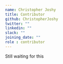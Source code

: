 ```yaml
---
name: Christopher Joshy
title: Contributor
github: ChristopherJoshy
twitter: ""
linkedin: ""
slack: ""
joining_date: ""
role : contributor
---
```


Still waiting for this
